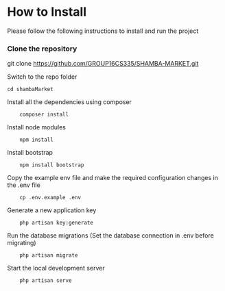 # How to Install
Please follow the following instructions to install and run the project

### Clone the repository
git clone https://github.com/GROUP16CS335/SHAMBA-MARKET.git

Switch to the repo folder
```
cd shambaMarket
```

Install all the dependencies using composer
```
    composer install
```
Install node modules
```
    npm install
```
Install bootstrap
```
    npm install bootstrap
```
Copy the example env file and make the required configuration changes in the .env file
```
    cp .env.example .env
```    

Generate a new application key
```
    php artisan key:generate
```

Run the database migrations (Set the database connection in .env before migrating)
```
    php artisan migrate
```

Start the local development server
```
    php artisan serve
```
